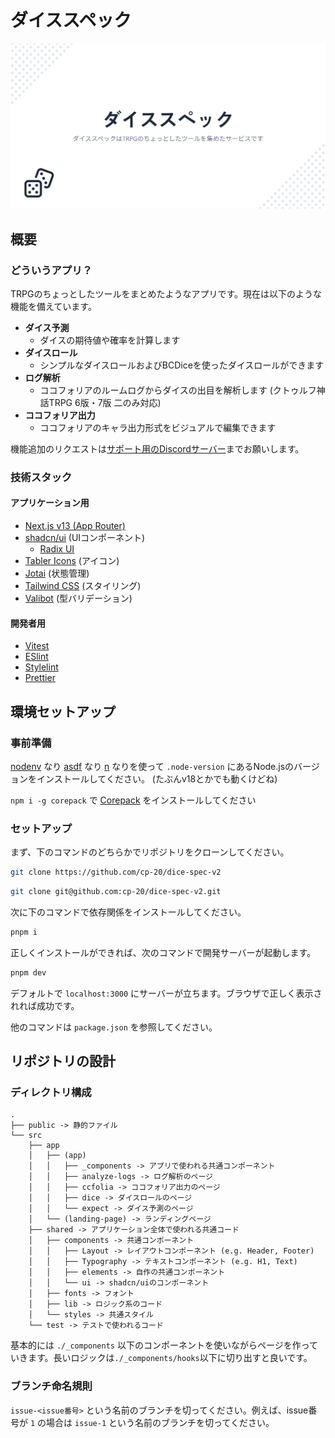 # ダイススペック

![](/public/ogp.png)

## 概要

### どういうアプリ？

TRPGのちょっとしたツールをまとめたようなアプリです。現在は以下のような機能を備えています。

- **ダイス予測**
  - ダイスの期待値や確率を計算します
- **ダイスロール**
  - シンプルなダイスロールおよびBCDiceを使ったダイスロールができます
- **ログ解析**
  - ココフォリアのルームログからダイスの出目を解析します (クトゥルフ神話TRPG 6版・7版 二のみ対応)
- **ココフォリア出力**
  - ココフォリアのキャラ出力形式をビジュアルで編集できます

機能追加のリクエストは[サポート用のDiscordサーバー](https://discord.gg/YQ7negGTUK)までお願いします。

### 技術スタック

#### アプリケーション用

- [Next.js v13 (App Router)](https://nextjs.org/)
- [shadcn/ui](https://ui.shadcn.com/) (UIコンポーネント)
  - [Radix UI](https://radix-ui.com/)
- [Tabler Icons](https://tabler-icons.io/) (アイコン)
- [Jotai](https://jotai.org/) (状態管理)
- [Tailwind CSS](https://tailwindcss.com/) (スタイリング)
- [Valibot](https://valibot.dev/) (型バリデーション)

#### 開発者用

- [Vitest](https://vitest.dev/)
- [ESlint](https://eslint.org/)
- [Stylelint](https://stylelint.io/)
- [Prettier](https://prettier.io/)

## 環境セットアップ

### 事前準備

[nodenv](https://github.com/nodenv/nodenv) なり [asdf](https://asdf-vm.com/) なり [n](https://github.com/tj/n) なりを使って `.node-version` にあるNode.jsのバージョンをインストールしてください。 (たぶんv18とかでも動くけどね)

`npm i -g corepack` で [Corepack](https://github.com/nodejs/corepack) をインストールしてください

### セットアップ

まず、下のコマンドのどちらかでリポジトリをクローンしてください。

```sh
git clone https://github.com/cp-20/dice-spec-v2
```

```sh
git clone git@github.com:cp-20/dice-spec-v2.git
```

次に下のコマンドで依存関係をインストールしてください。

```sh
pnpm i
```

正しくインストールができれば、次のコマンドで開発サーバーが起動します。

```sh
pnpm dev
```

デフォルトで `localhost:3000` にサーバーが立ちます。ブラウザで正しく表示されれば成功です。

他のコマンドは `package.json` を参照してください。

## リポジトリの設計

### ディレクトリ構成

```
.
├── public -> 静的ファイル
└── src
    ├── app
    │   ├── (app)
    │   │   ├── _components -> アプリで使われる共通コンポーネント
    │   │   ├── analyze-logs -> ログ解析のページ
    │   │   ├── ccfolia -> ココフォリア出力のページ
    │   │   ├── dice -> ダイスロールのページ
    │   │   └── expect -> ダイス予測のページ
    │   └── (landing-page) -> ランディングページ
    ├── shared -> アプリケーション全体で使われる共通コード
    │   ├── components -> 共通コンポーネント
    │   │   ├── Layout -> レイアウトコンポーネント (e.g. Header, Footer)
    │   │   ├── Typography -> テキストコンポーネント (e.g. H1, Text)
    │   │   ├── elements -> 自作の共通コンポーネント
    │   │   └── ui -> shadcn/uiのコンポーネント
    │   ├── fonts -> フォント
    │   ├── lib -> ロジック系のコード
    │   └── styles -> 共通スタイル
    └── test -> テストで使われるコード
```

基本的には `./_components` 以下のコンポーネントを使いながらページを作っていきます。長いロジックは`./_components/hooks`以下に切り出すと良いです。

### ブランチ命名規則

`issue-<issue番号>` という名前のブランチを切ってください。例えば、issue番号が `1` の場合は `issue-1` という名前のブランチを切ってください。
